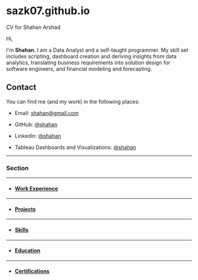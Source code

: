 # sazk07.github.io
CV for Shahan Arshad

Hi,

I'm **Shahan**. I am a Data Analyst and a self-taught programmer. My skill set includes scripting, dashboard creation and deriving insights from data analytics, translating business requirements into solution design for software engineers, and financial modeling and forecasting.

## Contact
You can find me (and my work) in the following places:

- Email: shahan@gmail.com

- GitHub: [@shahan](https://github.com/sazk07)

- Linkedin: [@shahan](https://www.linkedin.com/in/sazk07)

- Tableau Dashboards and Visualizations: [@shahan](https://public.tableau.com/app/profile/shahan.arshad)

---

### Section

---
- #### [Work Experience](./work_experience.md)

---

- #### [Projects](./projects.md)

---
- #### [Skills](./skills.md)

---

- #### [Education](./education.md)

---

- #### [Certifications](./certifications.md)
